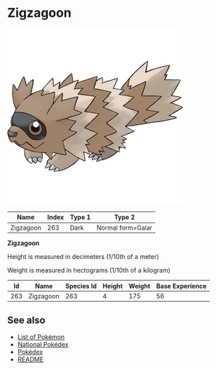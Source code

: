 # Zigzagoon


![Zigzagoon](images/263.png)

| **Name** | **Index** | **Type 1** | **Type 2** |
|----|----|----|----|
| Zigzagoon | 263 | Dark | Normal form=Galar  |

**Zigzagoon** 


Height is measured in decimeters (1/10th of a meter)

Weight is measured in hectograms (1/10th of a kilogram)

| **Id** | **Name** | **Species Id** | **Height** | **Weight** | **Base Experience** |
|--------|----------|----------------|------------|------------|---------------------|
| 263 | Zigzagoon | 263 | 4 | 175 | 56 |


## See also

- [List of Pokémon](../pokemon.md)
- [National Pokédex](../national_pokedex.md)
- [Pokédex](../pokedex.md)
- [README](../README.md)
